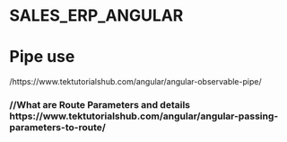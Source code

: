 # SALES_ERP_ANGULAR
<h1>Pipe use</h1>
/https://www.tektutorialshub.com/angular/angular-observable-pipe/
<h3>//What are Route Parameters and details https://www.tektutorialshub.com/angular/angular-passing-parameters-to-route/</h3>
